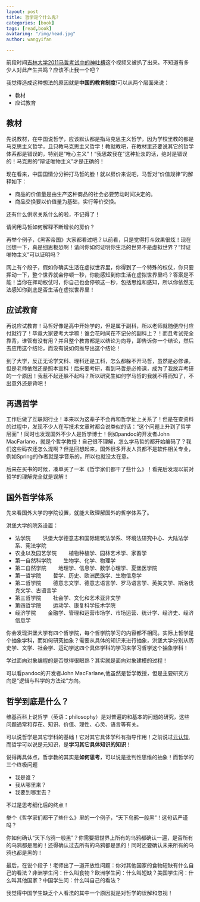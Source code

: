 ```yaml
---
layout: post
title: 哲学是个什么鬼?
categories: [book]
tags: [read,book]
avatarimg: "/img/head.jpg"
author: wangyifan

---
```


前段时间[吉林大学2011马哲考试中的神吐槽](http://www.tudou.com/programs/view/ZKIHkd5cDaM)这个视频又被扒了出来。不知道有多少人对此产生共鸣？应该不止我一个吧？

我觉得造成这种想法的原因就是**中国的教育制度**!可以从两个层面来说：

- 教材
- 应试教育

## 教材

先说教材，在中国说哲学，应该默认都是指马克思主义哲学，因为学校里教的都是马克思主义哲学，且只教马克思主义哲学！教就教吧，在教材里还要说其它的哲学体系都是错误的，特别是“唯心主义”！“我思故我在”这种扯淡的话，绝对是错误的！马克思的“辩证唯物主义”才是正确的！

现在看来，中国国情分分钟打马哲的脸！就以房价来说吧，马哲对“价值规律”的解释如下：

- 商品的价值量是由生产这种商品的社会必要劳动时间决定的。
- 商品交换要以价值量为基础，实行等价交换。

还有什么供求关系什么的啦，不记得了！

请问用马哲如何解释不断增长的房价？

<!-- more -->

再举个例子，《黑客帝国》大家都看过吧？以前看，只是觉得打斗效果很炫！现在回想一下，真是细思极恐啊！请问你如何证明你生活的世界不是虚拟世界？“辩证唯物主义”可以证明吗？

网上有个段子，假如你确实生活在虚拟世界里，你得到了一个特殊的权仗，你只要挥动一下，整个世界就会停顿一秒，你能感知到你生活在虚拟世界里吗？答案是不能！当你在挥动权仗时，你自己也会停顿这一秒，包括思维和感知，所以你依然无法感知你到底是否生活在虚拟世界里！

## 应试教育

再说应试教育！马哲好像是高中开始学的，但是属于副科，所以老师就随便应付应付就行了！毕竟大家要考大学嘛！谁会花时间在不记分的副科上？！而且考试完全靠背，谁管有没有用？并且整个教育都是以结论为向导，即告诉你一个结论，然后去应用这个结论，而没有说如何推导出这个结论！

到了大学，反正无论学文科、理科还是工科，怎么都躲不开马哲，虽然是必修课，但是老师依然还是照本宣科！后来要考研，看到马哲是必修课，成为了我放弃考研的一个原因！我惹不起还躲不起吗？所以研究生如何学马哲的我就不得而知了，不出意外还是背吧！

## 再遇哲学

工作后做了互联网行业！本来以为这辈子不会再和哲学扯上关系了！但是在查资料的过程中，发现不少人在写技术文章时都会说类似的话：“这个问题上升到了哲学层面”！同时也发现国外不少人是哲学博士！例如pandoc的开发者John MacFarlane，就是个哲学教授！自己很不理解，怎么学马哲的都开始编码了？我们这些码农还怎么混啊？但是回想起来，国外很多开发人员都不是软件相关专业，例如Spring的作者就是学音乐的，所以也就没太在意。

后来在买书的时候，凑单买了一本《哲学家们都干了些什么》！看完后发现以前对哲学的理解完全就是误解！

## 国外哲学体系

先来看国外大学的学院设置，就能大致理解国外的哲学体系了。

洪堡大学的院系设置：

- 法学院
　　洪堡大学德意志和国际建筑法学系、环境法研究中心、大陆法学系、宪法学院
- 农业以及园艺学院
　　植物种植学、园林艺术学、家畜学
- 第一自然科学院
　　生物学、化学、物理学
- 第二自然学院
　　地理学、信息学、数学心理学、夏堡医学院
- 第一哲学院
　　哲学、历史、欧洲民族学、生物信息学
- 第二哲学院
　　德意志文学、德意志语言学、罗马语言学、英美文学、斯洛伐克文学、古语言学
- 第三哲学院
　　社会学、文化和艺术亚非文学
- 第四哲学院
　　运动学、康复科学技术学院
- 经济学院
　　金融学、管理和运营市场学、市场运营、统计学、经济史、经济信息学

你会发现洪堡大学有四个哲学院，每个哲学院学习的内容都不相同。实际上哲学是个抽象学科，而如何研究抽象？需要从具体的知识来进行抽象，洪堡大学分别从历史学、文学、社会学、运动学这四个具体学科的学习来学习哲学这个抽象学科！

学过面向对象编程的是否觉得很眼熟？其实就是面向对象建模的过程！

可以看pandoc的开发者John MacFarlane,他虽然是哲学教授，但是主要研究方向是“逻辑与科学的方法论”方向。

## 哲学到底是什么？

维基百科上说哲学（英语：philosophy）是对普遍的和基本的问题的研究，这些问题通常和存在、知识、价值、理性、心灵、语言等有关。

可以说哲学是其它学科的基础！它对其它具体学科有指导作用！之前说过[元认知](http://www.ivaneye.com/2016/10/11/metaknowledge.html),而哲学可以说是元知识，是**学习其它具体知识的知识**！

说得再具体点，哲学教的其实是**如何思考**，可以说是批判性思维的抽象！而哲学的三个终极问题

- 我是谁？
- 我从哪里来？
- 我要到哪里去？

不过是思考细化后的终点！

举个《哲学家们都干了些什么》里的一个例子，“天下乌鸦一般黑”！这句话严谨吗？

你如何确认“天下乌鸦一般黑”？你需要把世界上所有的乌鸦都确认一遍，是否所有的乌鸦都是黑的！还得确认过去所有的乌鸦都是黑的！同时还要确认未来所有的乌鸦也都是黑的！

最后，在说个段子！老师出了一道开放性问题：你对其他国家的食物短缺有什么自己的看法？非洲学生问：什么叫食物？欧洲学生问：什么叫短缺？美国学生问：什么叫其他国家？中国学生问：什么叫自己的看法？

我觉得中国学生缺乏个人看法的其中一个原因就是对哲学的误解和忽视！
